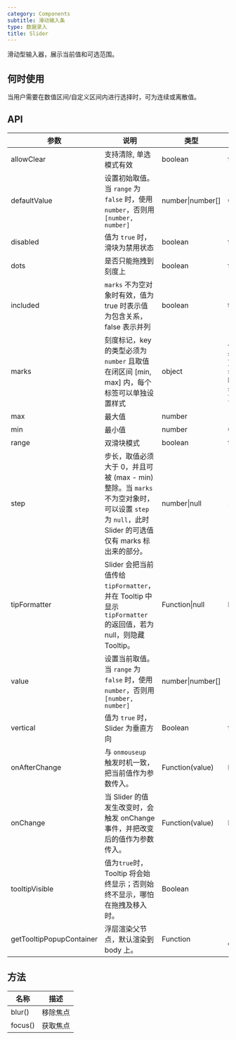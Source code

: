 ```yaml
---
category: Components
subtitle: 滑动输入条
type: 数据录入
title: Slider
---
```


滑动型输入器，展示当前值和可选范围。

## 何时使用

当用户需要在数值区间/自定义区间内进行选择时，可为连续或离散值。

## API

| 参数 | 说明 | 类型 | 默认值 |
| --- | --- | --- | --- |
| allowClear | 支持清除, 单选模式有效 | boolean | false |
| defaultValue | 设置初始取值。当 `range` 为 `false` 时，使用 `number`，否则用 `[number, number]` | number\|number\[] | 0 or \[0, 0] |
| disabled | 值为 `true` 时，滑块为禁用状态 | boolean | false |
| dots | 是否只能拖拽到刻度上 | boolean | false |
| included | `marks` 不为空对象时有效，值为 true 时表示值为包含关系，false 表示并列 | boolean | true |
| marks | 刻度标记，key 的类型必须为 `number` 且取值在闭区间 \[min, max] 内，每个标签可以单独设置样式 | object | { number: string\|ReactNode } or { number: { style: object, label: string\|ReactNode } } |
| max | 最大值 | number | 100 |
| min | 最小值 | number | 0 |
| range | 双滑块模式 | boolean | false |
| step | 步长，取值必须大于 0，并且可被 (max - min) 整除。当 `marks` 不为空对象时，可以设置 `step` 为 `null`，此时 Slider 的可选值仅有 marks 标出来的部分。 | number\|null | 1 |
| tipFormatter | Slider 会把当前值传给 `tipFormatter`，并在 Tooltip 中显示 `tipFormatter` 的返回值，若为 null，则隐藏 Tooltip。 | Function\|null | IDENTITY |
| value | 设置当前取值。当 `range` 为 `false` 时，使用 `number`，否则用 `[number, number]` | number\|number\[] |  |
| vertical | 值为 `true` 时，Slider 为垂直方向 | Boolean | false |
| onAfterChange | 与 `onmouseup` 触发时机一致，把当前值作为参数传入。 | Function(value) | NOOP |
| onChange | 当 Slider 的值发生改变时，会触发 onChange 事件，并把改变后的值作为参数传入。 | Function(value) | NOOP |
| tooltipVisible | 值为`true`时，Tooltip 将会始终显示；否则始终不显示，哪怕在拖拽及移入时。 | Boolean |  |
| getTooltipPopupContainer | 浮层渲染父节点，默认渲染到 body 上。 | Function | () => document.body |

## 方法

| 名称    | 描述     |
| ------- | -------- |
| blur()  | 移除焦点 |
| focus() | 获取焦点 |
